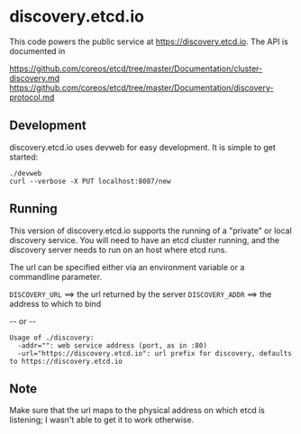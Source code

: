 # discovery.etcd.io

This code powers the public service at https://discovery.etcd.io. The API is documented in

https://github.com/coreos/etcd/tree/master/Documentation/cluster-discovery.md
https://github.com/coreos/etcd/tree/master/Documentation/discovery-protocol.md

## Development

discovery.etcd.io uses devweb for easy development. It is simple to get started:

```
./devweb
curl --verbose -X PUT localhost:8087/new
```


## Running

This version of discovery.etcd.io supports the running of a "private"
or local discovery service.  You will need to have an etcd cluster
running, and the discovery server needs to run on an host where etcd
runs.

The url can be specified either via an environment variable or a
commandline parameter.

`DISCOVERY_URL`     ==> the url returned by the server
`DISCOVERY_ADDR`  ==> the address to which to bind

-- or -- 

    Usage of ./discovery:
      -addr="": web service address (port, as in :80)
      -url="https://discovery.etcd.io": url prefix for discovery, defaults to https://discovery.etcd.io

## Note

Make sure that the url maps to the physical address on which etcd is
listening; I wasn't able to get it to work otherwise.
